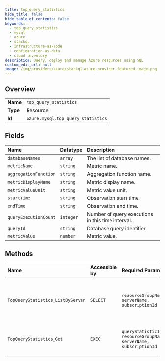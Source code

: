 ```yaml
---
title: top_query_statistics
hide_title: false
hide_table_of_contents: false
keywords:
  - top_query_statistics
  - mysql
  - azure    
  - stackql
  - infrastructure-as-code
  - configuration-as-data
  - cloud inventory
description: Query, deploy and manage Azure resources using SQL
custom_edit_url: null
image: /img/providers/azure/stackql-azure-provider-featured-image.png
---
```

  
    

## Overview
<table><tbody>
<tr><td><b>Name</b></td><td><code>top_query_statistics</code></td></tr>
<tr><td><b>Type</b></td><td>Resource</td></tr>
<tr><td><b>Id</b></td><td><code>azure.mysql.top_query_statistics</code></td></tr>
</tbody></table>

## Fields
| Name | Datatype | Description |
|:-----|:---------|:------------|
| `databaseNames` | `array` | The list of database names. |
| `metricName` | `string` | Metric name. |
| `aggregationFunction` | `string` | Aggregation function name. |
| `metricDisplayName` | `string` | Metric display name. |
| `metricValueUnit` | `string` | Metric value unit. |
| `startTime` | `string` | Observation start time. |
| `endTime` | `string` | Observation end time. |
| `queryExecutionCount` | `integer` | Number of query executions in this time interval. |
| `queryId` | `string` | Database query identifier. |
| `metricValue` | `number` | Metric value. |
## Methods
| Name | Accessible by | Required Params | Description |
|:-----|:--------------|:----------------|:------------|
| `TopQueryStatistics_ListByServer` | `SELECT` | `resourceGroupName, serverName, subscriptionId` | Retrieve the Query-Store top queries for specified metric and aggregation. |
| `TopQueryStatistics_Get` | `EXEC` | `queryStatisticId, resourceGroupName, serverName, subscriptionId` | Retrieve the query statistic for specified identifier. |
